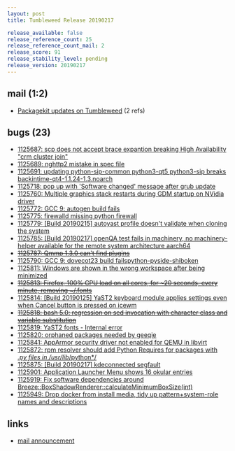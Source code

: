 ```yaml
---
layout: post
title: Tumbleweed Release 20190217

release_available: false
release_reference_count: 25
release_reference_count_mail: 2
release_score: 91
release_stability_level: pending
release_version: 20190217
---
```


## mail (1:2)

- [Packagekit updates on Tumbleweed](https://lists.opensuse.org/opensuse-factory/2019-02/msg00485.html) (2 refs)

## bugs (23)

<!--more-->

- [1125687: scp does not accept brace expantion breaking High Availability "crm cluster join"](https://bugzilla.opensuse.org/show_bug.cgi?id=1125687)
- [1125689: nghttp2 mistake in spec file](https://bugzilla.opensuse.org/show_bug.cgi?id=1125689)
- [1125691: updating python-sip-common python3-qt5 python3-sip breaks backintime-qt4-1.1.24-1.3.noarch](https://bugzilla.opensuse.org/show_bug.cgi?id=1125691)
- [1125718: pop up with 'Software changed' message after grub update](https://bugzilla.opensuse.org/show_bug.cgi?id=1125718)
- [1125760: Multiple graphics stack restarts during GDM startup on NVidia driver](https://bugzilla.opensuse.org/show_bug.cgi?id=1125760)
- [1125772: GCC 9: autogen build fails](https://bugzilla.opensuse.org/show_bug.cgi?id=1125772)
- [1125775: firewalld missing python firewall](https://bugzilla.opensuse.org/show_bug.cgi?id=1125775)
- [1125779: \[Build 20190215\] autoyast profile doesn't validate when cloning the system](https://bugzilla.opensuse.org/show_bug.cgi?id=1125779)
- [1125785: \[Build 20190217\] openQA test fails in machinery, no machinery-helper available for the remote system architecture aarch64](https://bugzilla.opensuse.org/show_bug.cgi?id=1125785)
- ~~[1125787: Qmmp 1.3.0 can't find plugins](https://bugzilla.opensuse.org/show_bug.cgi?id=1125787)~~
- [1125790: GCC 9: dovecot23 build failspython-pyside-shiboken](https://bugzilla.opensuse.org/show_bug.cgi?id=1125790)
- [1125811: Windows are shown in the wrong workspace after being minimized](https://bugzilla.opensuse.org/show_bug.cgi?id=1125811)
- ~~[1125813: Firefox, 100% CPU load on all cores,  for ~20 seconds, every minute, removing ~/.fonts](https://bugzilla.opensuse.org/show_bug.cgi?id=1125813)~~
- [1125814: \[Build 20190125\] YaST2 keyboard module applies settings even when Cancel button is pressed on icewm](https://bugzilla.opensuse.org/show_bug.cgi?id=1125814)
- ~~[1125818: bash 5.0: regression on sed invocation with character class and variable substitution](https://bugzilla.opensuse.org/show_bug.cgi?id=1125818)~~
- [1125819: YaST2 fonts - Internal error](https://bugzilla.opensuse.org/show_bug.cgi?id=1125819)
- [1125820: orphaned packages needed by geeqie](https://bugzilla.opensuse.org/show_bug.cgi?id=1125820)
- [1125841: AppArmor security driver not enabled for QEMU in libvirt](https://bugzilla.opensuse.org/show_bug.cgi?id=1125841)
- [1125872: rpm resolver should add Python Requires for packages with *.py files in /usr/lib*/python*/](https://bugzilla.opensuse.org/show_bug.cgi?id=1125872)
- [1125875: \[Build 20190217\] kdeconnected segfault](https://bugzilla.opensuse.org/show_bug.cgi?id=1125875)
- [1125901: Application Launcher Menu shows 16 okular entries](https://bugzilla.opensuse.org/show_bug.cgi?id=1125901)
- [1125919: Fix software dependencies around Breeze::BoxShadowRenderer::calculateMinimumBoxSize(int)](https://bugzilla.opensuse.org/show_bug.cgi?id=1125919)
- [1125949: Drop docker from install media, tidy up pattern+system-role names and descriptions](https://bugzilla.opensuse.org/show_bug.cgi?id=1125949)



## links

- [mail announcement](https://lists.opensuse.org/opensuse-factory/2019-02/msg00484.html)

